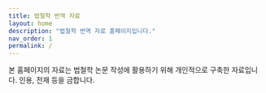 ```yaml
---
title: 법철학 번역 자료
layout: home
description: "법철학 번역 자료 홈페이지입니다."
nav_order: 1
permalink: /
---
```


본 홈페이지의 자료는 법철학 논문 작성에 활용하기 위해 개인적으로 구축한 자료입니다. 인용, 전재 등을 금합니다.